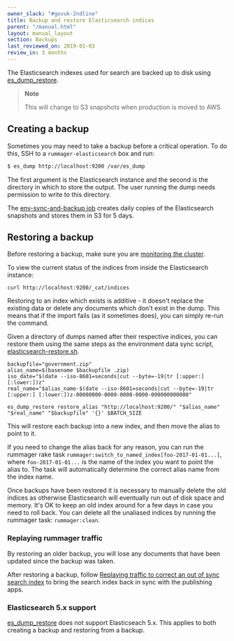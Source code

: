 ```yaml
---
owner_slack: "#govuk-2ndline"
title: Backup and restore Elasticsearch indices
parent: "/manual.html"
layout: manual_layout
section: Backups
last_reviewed_on: 2019-01-03
review_in: 3 months
---
```

The Elasticsearch indexes used for search are backed up to disk using
[es_dump_restore](https://github.com/patientslikeme/es_dump_restore).

> **Note**
>
> This will change to S3 snapshots when production is moved to AWS

## Creating a backup

Sometimes you may need to take a backup before a critical operation. To do
this, SSH to a `rummager-elasticsearch` box and run:

```bash
$ es_dump http://localhost:9200 /var/es_dump
```

The first argument is the Elasticsearch instance and the second is the
directory in which to store the output. The user running the dump needs
permission to write to this directory.

The [env-sync-and-backup job](https://github.com/alphagov/env-sync-and-backup/blob/master/jobs/elasticsearch-rummager.sh)
creates daily copies of the Elasticsearch snapshots and stores them in S3 for 5 days.

## Restoring a backup

Before restoring a backup, make sure you are
[monitoring the cluster](/manual/alerts/elasticsearch-cluster-health.html).

To view the current status of the indices from inside the Elasticsearch instance:

    curl http://localhost:9200/_cat/indices

Restoring to an index which exists is additive - it doesn't replace the
existing data or delete any documents which don't exist in the dump.
This means that if the import fails (as it sometimes does), you can simply
re-run the command.

Given a directory of dumps named after their respective indices, you can
restore them using the same steps as the environment data sync script,
[elasticsearch-restore.sh](https://github.com/alphagov/env-sync-and-backup/blob/master/scripts/elasticsearch-restore.sh).

```
backupfile="government.zip"
alias_name=$(basename $backupfile .zip)
iso_date="$(date --iso-8601=seconds|cut --byte=-19|tr [:upper:] [:lower:])z"
real_name="$alias_name-$(date --iso-8601=seconds|cut --byte=-19|tr [:upper:] [:lower:])z-00000000-0000-0000-0000-000000000000"

es_dump_restore restore_alias "http://localhost:9200/" "$alias_name" "$real_name" "$backupfile" '{}' $BATCH_SIZE
```

This will restore each backup into a new index, and then move the alias to point to it.

If you need to change the alias back for any reason, you can run the rummager
rake task `rummager:switch_to_named_index[foo-2017-01-01...]`, where
`foo-2017-01-01...` is the name of the index you want to point the alias to.
The task will automatically determine the correct alias name from the index
name.

Once backups have been restored it is necessary to manually delete the old
indices as otherwise Elasticsearch will eventually run out of disk space and
memory. It's OK to keep an old index around for a few days in case you need to
roll back. You can delete all the unaliased indices by running the rummager
task: `rummager:clean`.

### Replaying rummager traffic

By restoring an older backup, you will lose any documents that have been
updated since the backup was taken.

After restoring a backup, follow
[Replaying traffic to correct an out of sync search index](/manual/rummager-traffic-replay.html)
to bring the search index back in sync with the publishing apps.

### Elasticsearch 5.x support

[es_dump_restore](https://github.com/patientslikeme/es_dump_restore) does not support
Elasticseach 5.x. This applies to both creating a backup and restoring from a backup.
